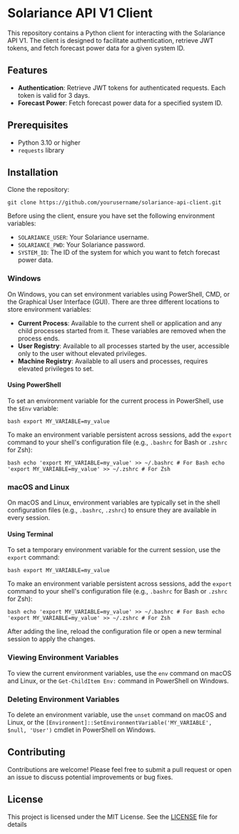 # Solariance API V1 Client

This repository contains a Python client for interacting with the Solariance API V1. The client is designed to facilitate authentication, retrieve JWT tokens, and fetch forecast power data for a given system ID.

## Features

- **Authentication**: Retrieve JWT tokens for authenticated requests. Each token is valid for 3 days.
- **Forecast Power**: Fetch forecast power data for a specified system ID.

## Prerequisites

- Python 3.10 or higher
- `requests` library

## Installation

Clone the repository: 
```
git clone https://github.com/yourusername/solariance-api-client.git
```

Before using the client, ensure you have set the following environment variables:

- `SOLARIANCE_USER`: Your Solariance username.
- `SOLARIANCE_PWD`: Your Solariance password.
- `SYSTEM_ID`: The ID of the system for which you want to fetch forecast power data.

### Windows

On Windows, you can set environment variables using PowerShell, CMD, or the Graphical User Interface (GUI). There are three different locations to store environment variables:

- **Current Process**: Available to the current shell or application and any child processes started from it. These variables are removed when the process ends.
- **User Registry**: Available to all processes started by the user, accessible only to the user without elevated privileges.
- **Machine Registry**: Available to all users and processes, requires elevated privileges to set.

#### Using PowerShell

To set an environment variable for the current process in PowerShell, use the `$Env` variable:
```
bash export MY_VARIABLE=my_value
```
To make an environment variable persistent across sessions, add the `export` command to your shell's configuration file (e.g., `.bashrc` for Bash or `.zshrc` for Zsh):
```
bash echo 'export MY_VARIABLE=my_value' >> ~/.bashrc # For Bash echo 'export MY_VARIABLE=my_value' >> ~/.zshrc # For Zsh
```

### macOS and Linux

On macOS and Linux, environment variables are typically set in the shell configuration files (e.g., `.bashrc`, `.zshrc`) to ensure they are available in every session.

#### Using Terminal

To set a temporary environment variable for the current session, use the `export` command:
```
bash export MY_VARIABLE=my_value
```
To make an environment variable persistent across sessions, add the `export` command to your shell's configuration file (e.g., `.bashrc` for Bash or `.zshrc` for Zsh):
```
bash echo 'export MY_VARIABLE=my_value' >> ~/.bashrc # For Bash echo 'export MY_VARIABLE=my_value' >> ~/.zshrc # For Zsh
```

After adding the line, reload the configuration file or open a new terminal session to apply the changes.

### Viewing Environment Variables

To view the current environment variables, use the `env` command on macOS and Linux, or the `Get-ChildItem Env:` command in PowerShell on Windows.

### Deleting Environment Variables

To delete an environment variable, use the `unset` command on macOS and Linux, or the `[Environment]::SetEnvironmentVariable('MY_VARIABLE', $null, 'User')` cmdlet in PowerShell on Windows.

## Contributing

Contributions are welcome! Please feel free to submit a pull request or open an issue to discuss potential improvements or bug fixes.

## License

This project is licensed under the MIT License. See the [LICENSE](LICENSE) file for details
